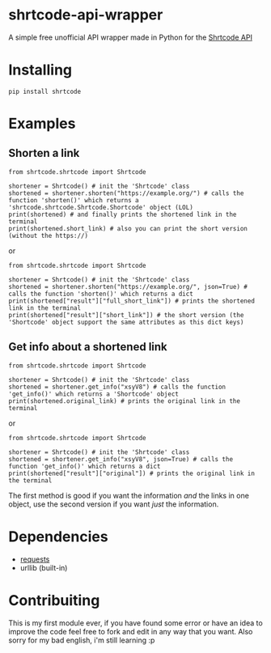 # shrtcode-api-wrapper
A simple free unofficial API wrapper made in Python for the [Shrtcode API](https://app.shrtco.de/docs)

# Installing
```
pip install shrtcode
```

# Examples

## Shorten a link
```
from shrtcode.shrtcode import Shrtcode

shortener = Shrtcode() # init the 'Shrtcode' class
shortened = shortener.shorten("https://example.org/") # calls the function 'shorten()' which returns a 'shrtcode.shrtcode.Shrtcode.Shortcode' object (LOL)
print(shortened) # and finally prints the shortened link in the terminal
print(shortened.short_link) # also you can print the short version (without the https://)
```
or
```
from shrtcode.shrtcode import Shrtcode

shortener = Shrtcode() # init the 'Shrtcode' class
shortened = shortener.shorten("https://example.org/", json=True) # calls the function 'shorten()' which returns a dict
print(shortened["result"]["full_short_link"]) # prints the shortened link in the terminal
print(shortened["result"]["short_link"]) # the short version (the 'Shortcode' object support the same attributes as this dict keys)
```

## Get info about a shortened link
```
from shrtcode.shrtcode import Shrtcode

shortener = Shrtcode() # init the 'Shrtcode' class
shortened = shortener.get_info("xsyV8") # calls the function 'get_info()' which returns a 'Shortcode' object
print(shortened.original_link) # prints the original link in the terminal
```
or
```
from shrtcode.shrtcode import Shrtcode

shortener = Shrtcode() # init the 'Shrtcode' class
shortened = shortener.get_info("xsyV8", json=True) # calls the function 'get_info()' which returns a dict
print(shortened["result"]["original"]) # prints the original link in the terminal
```
The first method is good if you want the information _and_ the links in one object, use the second version if you want _just_ the information.

# Dependencies
  - [requests](https://pypi.org/project/requests/)
  - urllib (built-in)

# Contribuiting
This is my first module ever, if you have found some error or have an idea to improve the code feel free to fork and edit in any way that you want.
Also sorry for my bad english, i'm still learning :p

